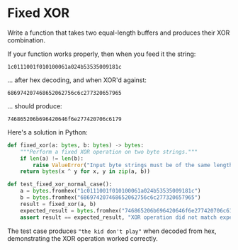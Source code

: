 # Fixed XOR

Write a function that takes two equal-length buffers and produces their XOR combination.

If your function works properly, then when you feed it the string:

```plaintext
1c0111001f010100061a024b53535009181c
```

... after hex decoding, and when XOR'd against:

```plaintext
686974207468652062756c6c277320657965
```

... should produce:

```
746865206b696420646f6e277420706c6179
```

Here's a solution in Python:

```python
def fixed_xor(a: bytes, b: bytes) -> bytes:
    """Perform a fixed XOR operation on two byte strings."""
    if len(a) != len(b):
        raise ValueError("Input byte strings must be of the same length.")
    return bytes(x ^ y for x, y in zip(a, b))

def test_fixed_xor_normal_case():
    a = bytes.fromhex("1c0111001f010100061a024b53535009181c")
    b = bytes.fromhex("686974207468652062756c6c277320657965")
    result = fixed_xor(a, b)
    expected_result = bytes.fromhex("746865206b696420646f6e277420706c6179")
    assert result == expected_result, "XOR operation did not match expected output."
```

The test case produces `"the kid don't play"` when decoded from hex, demonstrating the XOR operation worked correctly.
